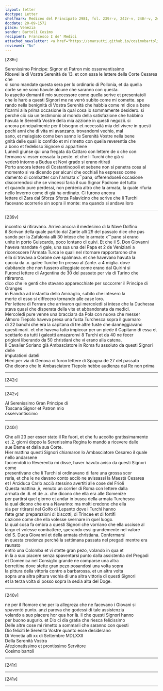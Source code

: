 ```yaml
---
layout: letter
doctype: Letter
shelfmark: Mediceo del Principato 2981, fol. 239r-v, 242r-v, 240r-v, 241r-v
docdate: 20-09-1572
place: Venezia
sender: Bartoli Cosimo
recipient: Francesco I de' Medici
attached_newsletter: <a href="https://smansutti.github.io/cosimobartoli/texts/3081_093/">3081_093</a>
reviewed: "No"
---
```


[239r]  
  
  
Serenissimo Principe: Signor et Patron mio osservantissimo  
Ricevei la di Vostra Serenità de 13. et con essa le lettere della Corte Cesarea che  
si sono mandate questa sera per lo ordinario di Pollonia, et da quella  
corte se ne sono havute alcune che saranno con questa.  
Io aspetto domani il mio successore come quella scrive et presentatoli  
che lo harò a questi Signori me ne verrò subito come mi comette. spe  
rando nella benignità di Vostra Serenità che habbia come mi dice a bene  
ficarmi alla prima occasione la qual cosa io sommamente desidero. si  
perché ciò sia un testimonio al mondo della satisfazione che habbino  
havuta le Serenità Vostre della mia azzione in questi negozii. si  
ancora principalmente per il bisogno et necessità mia del vivere in questi  
pochi anni che di vita mi avanzano. trovandomi vechio, mal  
sano, et malagiato come ben sanno le Serenità Vostre nella bene  
gnità delle quali io confido et mi rimetto con quella reverentia che  
a bono et fedelisso Signore si appartiene  
Lunedi giunse qui una fregata da Cattaro con lettere de x che con  
fermano vi esser cessata la peste. et che li Turchi che già si  
vederò intorno a Budua et Novi grado si erano ritirati  
Porto ancora lettere di Costantinopoli et sebene non si penetra cosa al  
momento si va dicendo per alcuni che occhiali ha espresso come  
damento di combatter con l'armata x⁀pana, offerendoseli occasione  
discorrendosi che se vincessi faria il suo Signor Padrone del tutto  
et quando pure perdessi, non perderia altro che la armata, la quale rifuria  
nello Inverno come di già ha ordinato. Ci furono ancora  
lettere di Zara dal Sforza Sforza Palavicino che scrive che li Turchi  
facevano scorrerie sin sopra il monte: ma quando si andava loro  
  
---  

[239v]  
  
  
incontro si ritiravano. Arrivò ancora il medesimo dì la Nave Dolfino  
il Scrivan della quale partito dal Zante alli 29 del passato dice che pas  
sando per la Zafalonia alli 30 intese che le armate x⁀pane si erano  
unite in porto Guiscardo, poco lontano di quivi. Et che il S. Don Giovanni  
haveva mandate 4 gale, una sua una del Papa et 2 de Veniziani a  
riconoscere l'Armata Turca le quali nel ritornare rapportarono che  
ella si trovava a Corone ove spalmava. et che havevano havuta la  
caccia da .x. galee Turche fin presso al Zante. a 4 miglia. dove  
dubitando che non fussero alleggiate come erano dal Quirini si  
Furonci lettere di Argentina de 30 del passato per via di Turino che  
ritirarono.  
dico che le genti che stavano apparecchiate per soccorrer il Principe di Oranges  
in Fiandra ad instantia dello Amiraglio, subito che intesero la  
morte di esso si diffecero tornando alle case loro.  
Per lettere di Ferrara che arrivaron qui mercoledi si intese che la Duchessa  
stava quasi che disperata della vita et abbandonata da medici.  
Mercoledi pure venne una bracciara da Pola con nuova che messer  
Almoro Tiepolo haveva presa una fusta Turchesca sopra il guarnaro  
di 22 banchi che era la capitana di tre altre fuste che danneggiavano  
questi marii. et che haveva fatto impiccar per un piede il Capitano di essa et  
scettarlo da tutti i galeotti amazaronvi 8 Turchi et da 40 ne fecer  
prigioni liberando da 50 christiani che vi erano alla catena.  
Il Cavalier Soriano già Ambasciatore in Roma fu assoluto da questi Signori delle  
imputationi dateli  
Hieri per via di Genova ci furon lettere di Spagna de 27 del passato  
Che dicono che lo Ambasciatore Tiepolo hebbe audienza dal Re non prima  
  
---  

[242r]  
  
  
  
---  

[242v]  
  
  
Al Serenissimo Gran Principe di  
Toscana Signor et Patron mio  
osservantissimo  
  
---  

[240r]  
  
  
Che alli 23 per esser stato il Re fuori, et che fu accolto gratissimamente  
et .2. giorni doppo la Serenissima Regina lo mandò a ricevere dalle  
sue Dame et dalla sua Corte.  
Hier mattina questi Signori chiamaron lo Ambasciatore Cesareo il quale nello andarsene  
faccendoli io Reverentia mi disse, haver havuto aviso da questi Signori come  
presentivano che li Turchi si ordinavano di fare una grossa scor  
reria, et che le ne davano conto acciò ne avissassi la Maestà Cesarea  
et l Arciduca Carlo acciò stessino avertiti alle cose del Frioli  
Questa mattina ,è, venuto un corrier di Roma con lettere dalla  
armata de .6. et de .x. che dicono che ella era alle Gomenize  
per partirsi quel giorno et andar in busca della armata Turchesca  
la qual dicono che era a Navarino: ma molti credono che ella  
sia per ritirarsi nel Golfo di Lepanto dove i Turchi hanno  
fatte gran preparazioni di biscotti, di Trincee et di fortifi  
cazione come che ella volesse svernare in quel luogo.  
la qual cosa fa ombra a questi Signori che vorriano che ella uscisse al  
largo et volesse combattere, sperando essi grandemente nel valore  
del S. Duca Giovanni et della armata christiana. Confermarsi  
in questa credenza perché la settimana passata nel pregadi mentre era raunato  
entrò una Colomba et vi stette gran pezo, volando in qua et  
in là a suo piacere senza spaventarsi punto dalla assistentia del Pregadi  
et Domenica nel Consiglio grande ne comparse una altra  
berrettina dove stette gran pezo posandosi una volta sopra  
la pittura della vittoria contro a barbarossa. et un altra volta  
sopra una altra pittura vechia di una altra vittoria di questi Signori  
et la terza volta si posso sopra la sedia alta del Doge.  
  
---  

[240v]  
  
  
né per il Romore che per la allegreza che ne facevano i Giovani si  
spaventò punto. anzi pareva che godessi di tale assistenzia  
volando a suo piacere hor qua hor là. il che questi Signori hanno  
per buono augurio. et Dio ci dia gratia che riesca felicissimo  
Delle altre cose mi rimetto a sommarii che saranno con questi  
Dio feliciti le Serenità Vostre quanto esse desiderano  
Di Venetia alli xx di Settembre MDLXXII  
Della Serenità Vostra  
Afezionatissimo et prontissimo Servitore  
Cosimo bartoli  
  
---  

[241r]  
  
  
  
---  

[241v]  
  
  
  
---  

